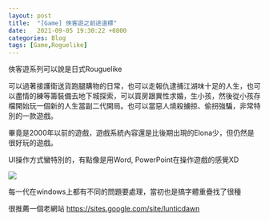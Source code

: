 ```yaml
---
layout: post
title:  "[Game] 俠客遊之前途道標"
date:   2021-09-05 19:30:22 +0800
categories: Blog
tags: [Game,Roguelike]
---
```


俠客遊系列可以說是日式Rouguelike

可以過著接護衛送貨跑腿購物的日常，也可以走報仇逮捕江湖味十足的人生，也可以盡情的練等籌裝備去地下城探索，可以買房跟異性求婚，生小孩，然後從小孩存檔開始玩一個新的人生當副二代開局。也可以當惡人燒殺擄掠、偷拐強騙，非常特別的一款遊戲。

畢竟是2000年以前的遊戲，遊戲系統內容還是比後期出現的Elona少，但仍然是很好玩的遊戲。

UI操作方式蠻特別的，有點像是用Word, PowerPoint在操作遊戲的感覺XD

![](/Images/Game/Artdink/俠客遊之前途道標.PNG)

每一代在windows上都有不同的問題要處理，當初也是搞字體重疊找了很種

很推薦一個老網站 https://sites.google.com/site/lunticdawn